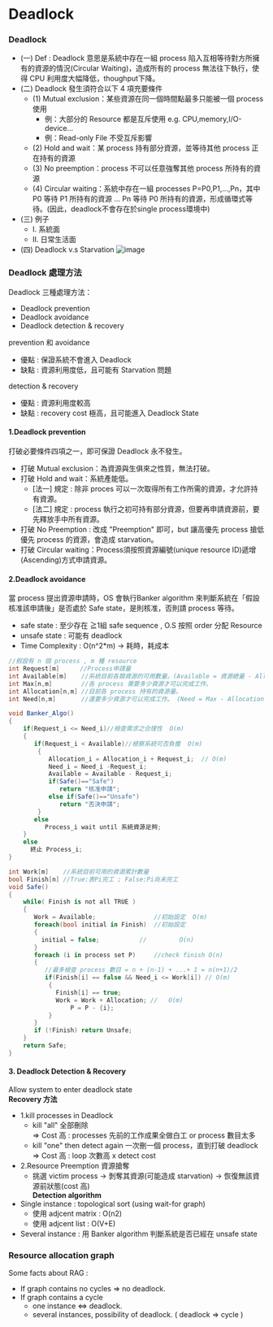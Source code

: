 # Deadlock
### Deadlock
* (一) Def : Deadlock 意思是系統中存在一組 process 陷入互相等待對方所擁有的資源的情況(Circular Waiting)，造成所有的 process 無法往下執行，使得 CPU 利用度大幅降低，thoughput下降。
* (二) Deadlock 發生須符合以下 4 項充要條件
  * (1) Mutual exclusion：某些資源在同一個時間點最多只能被一個 process 使用
    * 例：大部分的 Resource 都是互斥使用 e.g. CPU,memory,I/O-device...
    * 例：Read-only File 不受互斥影響
  * (2) Hold and wait：某 process 持有部分資源，並等待其他 process 正在持有的資源
  * (3) No preemption：process 不可以任意強奪其他 process 所持有的資源
  * (4) Circular waiting：系統中存在一組 processes P=P0,P1,…,Pn，其中 P0 等待 P1 所持有的資源 ... Pn 等待 P0 所持有的資源，形成循環式等待。(因此，deadlock不會存在於single process環境中)
* (三) 例子
  * I. 系統面
  * II. 日常生活面
* (四) Deadlock v.s Starvation
![image](https://user-images.githubusercontent.com/38349902/47930902-41b65180-df08-11e8-96d5-926940ee41cd.png)

### Deadlock 處理方法
Deadlock 三種處理方法：
* Deadlock prevention
* Deadlock avoidance
* Deadlock detection & recovery

prevention 和 avoidance
* 優點 : 保證系統不會進入 Deadlock  
* 缺點 : 資源利用度低，且可能有 Starvation 問題  

detection & recovery  
* 優點 : 資源利用度較高
* 缺點 : recovery cost 極高，且可能進入 Deadlock State  

#### 1.Deadlock prevention
打破必要條件四項之一，即可保證 Deadlock 永不發生。  
* 打破 Mutual exclusion：為資源與生俱來之性質，無法打破。
* 打破 Hold and wait：系統產能低。
  * [法一] 規定 : 除非 proces 可以一次取得所有工作所需的資源，才允許持有資源。
  * [法二] 規定 : process 執行之初可持有部分資源，但要再申請資源前，要先釋放手中所有資源。
* 打破 No Preemption : 改成 "Preemption" 即可，but 讓高優先 process 搶低優先 process 的資源，會造成 starvation。
* 打破 Circular waiting：Process須按照資源編號(unique resource ID)遞增(Ascending)方式申請資源。
#### 2.Deadlock avoidance
當 process 提出資源申請時，OS 會執行Banker algorithm 來判斷系統在「假設核准該申請後」是否處於 Safe state，是則核准，否則請 process 等待。
* safe state : 至少存在 ≧1組 safe sequence , O.S 按照 order 分配 Resource
* unsafe state : 可能有 deadlock
* Time Complexity : O(n^2\*m) -> 耗時，耗成本
```C#
//假設有 n 個 process , m 種 resource
int Request[m]　    //Process申請量
int Available[m]    //系統目前各類資源的可用數量。(Available = 資源總量 - Allocation)
int Max[n,m]        //各 process 需要多少資源才可以完成工作。
int Allocation[n,m] //目前各 process 持有的資源量。
int Need[n,m]       //還要多少資源才可以完成工作。 (Need = Max - Allocation)

void Banker_Algo()
{
	if(Request_i <= Need_i)//檢查需求之合理性  O(m)
    {
	   if(Request_i < Available)//檢察系統可否負擔  O(m)
	    {
		   Allocation_i = Allocation_i + Request_i;  // O(m)
		   Need_i = Need_i -Request_i;
		   Available = Available - Request_i;
		   if(Safe()=="Safe") 
			  return "核准申請";
		   else if(Safe()=="Unsafe")
			  return "否決申請";
	    }
	   else 
		  Process_i wait until 系統資源足夠;
    }
    else
	  終止 Process_i;
}

int Work[m]    //系統目前可用的資源累計數量
bool Finish[n] //True:表Pi完工 ; False:Pi尚未完工
void Safe()
{
	while( Finish is not all TRUE )
	{
	   Work = Available;                //初始設定  O(m)
	   foreach(bool initial in Finish)  //初始設定  
	   {
		 initial = false;           //         O(n)
	   }
	   foreach (i in process set P)     //check finish O(n)
	   {
	      //最多檢查 process 數目 = n + (n-1) + ...+ 1 = n(n+1)/2
	      if(Finish[i] == false && Need_i <= Work[i]) // O(m)      
	       {
		     Finish[i] == true;
		     Work = Work + Allocation; //   O(m)
	             P = P - {i};
	       }
	   }
	   if (!Finish) return Unsafe;
	}
	return Safe;
}
```
#### 3. Deadlock Detection & Recovery
Allow system to enter deadlock state  
**Recovery 方法**
* 1.kill processes in Deadlock
  * kill "all" 全部刪除  
    ⇒ Cost 高 : processes 先前的工作成果全做白工 or process 數目太多
  * kill "one" then detect again 一次刪一個 process，直到打破 deadlock  
    ⇒ Cost 高 : loop 次數高 x detect cost
* 2.Resource Preemption 資源搶奪
  * 挑選 victim process -> 剝奪其資源(可能造成 starvation) -> 恢復無該資源前狀態(cost 高)  
**Detection algorithm**
* Single instance : topological sort (using wait-for graph)
  * 使用 adjcent matrix : O(n2)
  * 使用 adjcent list : O(V+E)
* Several instance : 用 Banker algorithm 判斷系統是否已經在 unsafe state

### Resource allocation graph
Some facts about RAG :
* If graph contains no cycles ⇒ no deadlock. 
* If graph contains a cycle
  * one instance ⇔ deadlock.
  * several instances, possibility of deadlock. ( deadlock ⇒ cycle )























